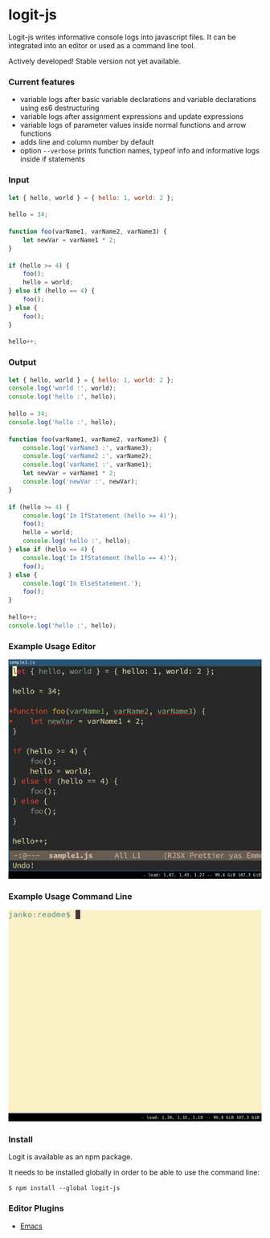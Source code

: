 # logit-js

Logit-js writes informative console logs into javascript files. It can
be integrated into an editor or used as a command line tool.

Actively developed! Stable version not yet available.

### Current features

- variable logs after basic variable declarations and variable declarations using es6 destructuring
- variable logs after assignment expressions and update expressions
- variable logs of parameter values inside normal functions and arrow functions
- adds line and column number by default
- option `--verbose` prints function names, typeof info and informative logs inside if statements


### Input

```js
let { hello, world } = { hello: 1, world: 2 };

hello = 34;

function foo(varName1, varName2, varName3) {
    let newVar = varName1 * 2;
}

if (hello >= 4) {
    foo();
    hello = world;
} else if (hello == 4) {
    foo();
} else {
    foo();
}

hello++;
```

### Output

```js
let { hello, world } = { hello: 1, world: 2 };
console.log('world :', world);
console.log('hello :', hello);

hello = 34;
console.log('hello :', hello);

function foo(varName1, varName2, varName3) {
    console.log('varName3 :', varName3);
    console.log('varName2 :', varName2);
    console.log('varName1 :', varName1);
    let newVar = varName1 * 2;
    console.log('newVar :', newVar);
}

if (hello >= 4) {
    console.log('In IfStatement (hello >= 4)');
    foo();
    hello = world;
    console.log('hello :', hello);
} else if (hello == 4) {
    console.log('In IfStatement (hello == 4)');
    foo();
} else {
    console.log('In ElseStatement.');
    foo();
}

hello++;
console.log('hello :', hello);
```

### Example Usage Editor

![Example Usage Editor](samples/readme/logit_emacs.gif)

### Example Usage Command Line

![Example Usage Command Line](samples/readme/logit_cli.gif)


### Install

Logit is available as an npm package.

It needs to be installed globally in order to be able to use the
command line:

```
$ npm install --global logit-js
```

### Editor Plugins
- [Emacs](emacs-plugin/plugin.el)

